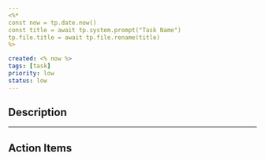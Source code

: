 ```yaml
---
<%* 
const now = tp.date.now()
const title = await tp.system.prompt("Task Name")
tp.file.title = await tp.file.rename(title)
%>

created: <% now %>
tags: [task]
priority: low
status: low
---
```

## Description

---
## Action Items
